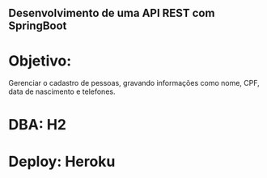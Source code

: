 <h2>Desenvolvimento de uma API REST com SpringBoot</h2>

<h1>Objetivo:</h1> Gerenciar o cadastro de pessoas, gravando informações como nome, CPF, data de nascimento e telefones.
<h1>DBA: H2</h1>
<h1>Deploy: Heroku</h1>
